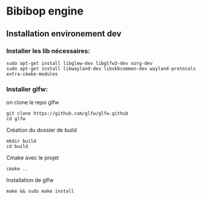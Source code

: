 # Bibibop engine

## Installation environement dev 
### Installer les lib nécessaires: 
```
sudo apt-get install libglew-dev libglfw3-dev xorg-dev
sudo apt-get install libwayland-dev libxkbcommon-dev wayland-protocols extra-cmake-modules
```
### Installer glfw: 
on clone le repo glfw
```
git clone https://github.com/glfw/glfw.github
cd glfw
```
Création du dossier de build
```
mkdir build
cd build
```
Cmake avec le projet
```
cmake ..
```
Installation de glfw
```
make && sudo make install
```
